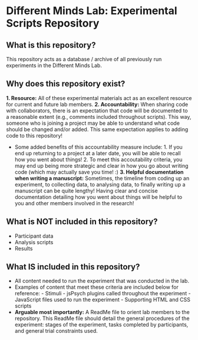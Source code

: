# Different Minds Lab: Experimental Scripts Repository

## What is this repository?
This repository acts as a database / archive of all previously run experiments in the Different Minds Lab.

## Why does this repository exist?
**1. Resource:** All of these experimental materials act as an excellent resource for current and future lab members.
**2. Accountability:** When sharing code with collaborators, there is an expectation that code will be documented to a reasonable extent (e.g., comments included throughout scripts). This way, someone who is joining a project may be able to understand what code should be changed and/or added. This same expectation applies to adding code to this repository!
   - Some added benefits of this accountability measure include:
         1. If you end up returning to a project at a later date, you will be able to recall how you went about things!
         2. To meet this accoutability criteria, you may end up being more strategic and clear in how you go about writing code (which may actually save                you time! :)
**3. Helpful documentation when writing a manuscript:** Sometimes, the timeline from coding up an experiment, to collecting data, to analysing data, to finally writing up a manuscript can be quite lengthy! Having clear and concise documentation detailing how you went about things will be helpful to you and other members involved in the research!

## What is NOT included in this repository?
- Participant data
- Analysis scripts
- Results

## What IS included in this repository?
- All content needed to run the experiment that was conducted in the lab.
- Examples of content that meet these criteria are included below for reference:
      - Stimuli
      - jsPsych plugins called throughout the experiment
      - JavaScript files used to run the experiment
      - Supporting HTML and CSS scripts
- **Arguable most importantly:** A ReadMe file to orient lab members to the repository. This ReadMe file should detail the general procedures of the experiment: stages of the experiment, tasks completed by participants, and general trial constraints used.


